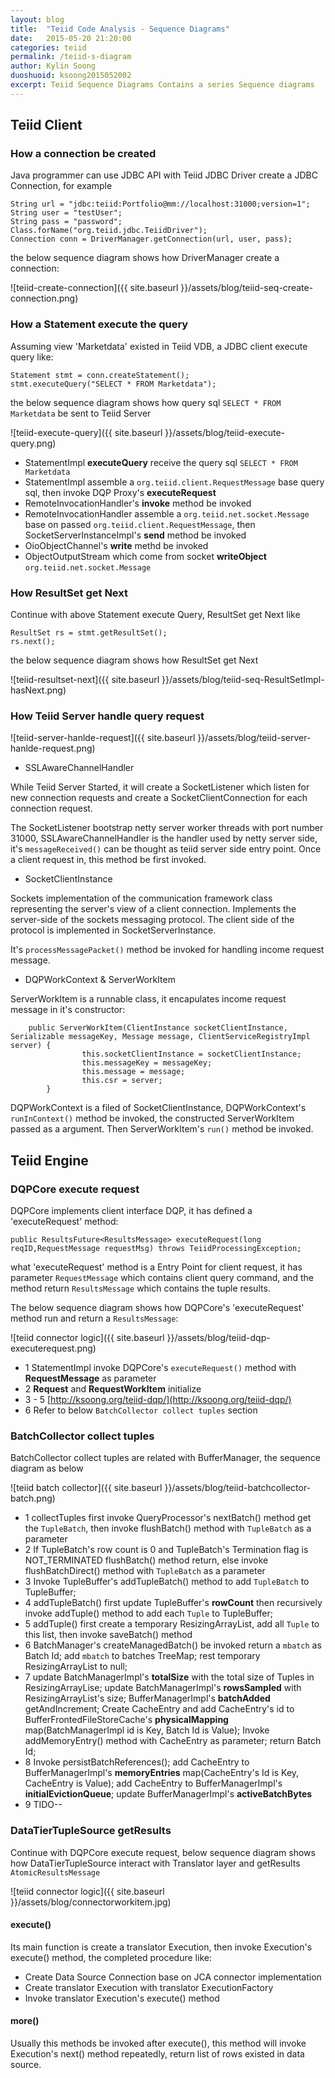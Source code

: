 ```yaml
---
layout: blog
title:  "Teiid Code Analysis - Sequence Diagrams"
date:   2015-05-20 21:20:00
categories: teiid
permalink: /teiid-s-diagram
author: Kylin Soong
duoshuoid: ksoong2015052002
excerpt: Teiid Sequence Diagrams Contains a series Sequence diagrams
---
```


## Teiid Client

### How a connection be created

Java programmer can use JDBC API with Teiid JDBC Driver create a JDBC Connection, for example

~~~
String url = "jdbc:teiid:Portfolio@mm://localhost:31000;version=1";
String user = "testUser";
String pass = "password";
Class.forName("org.teiid.jdbc.TeiidDriver");
Connection conn = DriverManager.getConnection(url, user, pass);
~~~

the below sequence diagram shows how DriverManager create a connection:

![teiid-create-connection]({{ site.baseurl }}/assets/blog/teiid-seq-create-connection.png)

### How a Statement execute the query

Assuming view 'Marketdata' existed in Teiid VDB, a JDBC client execute query like:

~~~
Statement stmt = conn.createStatement();
stmt.executeQuery("SELECT * FROM Marketdata");
~~~

the below sequence diagram shows how query sql `SELECT * FROM Marketdata` be sent to Teiid Server

![teiid-execute-query]({{ site.baseurl }}/assets/blog/teiid-execute-query.png)

* StatementImpl **executeQuery** receive the query sql `SELECT * FROM Marketdata`
* StatementImpl assemble a `org.teiid.client.RequestMessage` base query sql, then invoke DQP Proxy's **executeRequest**
* RemoteInvocationHandler's **invoke** method be invoked
* RemoteInvocationHandler assemble a `org.teiid.net.socket.Message` base on passed `org.teiid.client.RequestMessage`, then SocketServerInstanceImpl's **send** method be invoked
* OioObjectChannel's **write** methd be invoked
* ObjectOutputStream which come from socket **writeObject** `org.teiid.net.socket.Message`

### How ResultSet get Next

Continue with above Statement execute Query, ResultSet get Next like

~~~
ResultSet rs = stmt.getResultSet();
rs.next();
~~~

the below sequence diagram shows how ResultSet get Next

![teiid-resultset-next]({{ site.baseurl }}/assets/blog/teiid-seq-ResultSetImpl-hasNext.png)

### How Teiid Server handle query request

![teiid-server-hanlde-request]({{ site.baseurl }}/assets/blog/teiid-server-hanlde-request.png)

* SSLAwareChannelHandler

While Teiid Server Started, it will create a SocketListener which listen for new connection requests and create a SocketClientConnection for each connection request.

The SocketListener bootstrap netty server worker threads with port number 31000, SSLAwareChannelHandler is the handler used by netty server side, it's `messageReceived()` can be thought as teiid server side entry point. Once a client request in, this method be first invoked. 

* SocketClientInstance

Sockets implementation of the communication framework class representing the server's view of a client connection. Implements the server-side of the sockets messaging protocol. The client side of the protocol is implemented in SocketServerInstance.

It's `processMessagePacket()` method be invoked for handling income request message.

* DQPWorkContext & ServerWorkItem

ServerWorkItem is a runnable class, it encapulates income request message in it's constructor:

~~~
    public ServerWorkItem(ClientInstance socketClientInstance, Serializable messageKey, Message message, ClientServiceRegistryImpl server) {
                this.socketClientInstance = socketClientInstance;
                this.messageKey = messageKey;
                this.message = message;
                this.csr = server;
        }
~~~

DQPWorkContext is a filed of SocketClientInstance, DQPWorkContext's `runInContext()` method be invoked, the constructed ServerWorkItem passed as a argument. Then ServerWorkItem's `run()` method be invoked.

## Teiid Engine

### DQPCore execute request

DQPCore implements client interface DQP, it has defined a 'executeRequest' method:

~~~
public ResultsFuture<ResultsMessage> executeRequest(long reqID,RequestMessage requestMsg) throws TeiidProcessingException;
~~~

what 'executeRequest' method is a Entry Point for client request, it has parameter `RequestMessage` which contains client query command, and the method return `ResultsMessage` which contains the tuple results. 

The below sequence diagram shows how DQPCore's 'executeRequest' method run and return a `ResultsMessage`:

![teiid connector logic]({{ site.baseurl }}/assets/blog/teiid-dqp-executerequest.png)

* 1 StatementImpl invoke DQPCore's `executeRequest()` method with **RequestMessage** as parameter
* 2 **Request** and **RequestWorkItem** initialize
* 3 - 5 [http://ksoong.org/teiid-dqp/](http://ksoong.org/teiid-dqp/)
* 6 Refer to below `BatchCollector collect tuples` section

### BatchCollector collect tuples

BatchCollector collect tuples are related with BufferManager, the sequence diagram as below

![teiid batch collector]({{ site.baseurl }}/assets/blog/teiid-batchcollector-batch.png)

* 1 collectTuples first invoke QueryProcessor's nextBatch() method get the `TupleBatch`, then invoke flushBatch() method with `TupleBatch` as a parameter
* 2 If TupleBatch's row count is 0 and TupleBatch's Termination flag is NOT_TERMINATED flushBatch() method return, else invoke flushBatchDirect() method with `TupleBatch` as a parameter
* 3 Invoke TupleBuffer's addTupleBatch() method to add `TupleBatch` to TupleBuffer;
* 4 addTupleBatch() first update TupleBuffer's **rowCount** then recursively invoke addTuple() method to add each `Tuple` to TupleBuffer;
* 5 addTuple() first create a temporary ResizingArrayList, add all `Tuple` to this list, then invoke saveBatch() method
* 6 BatchManager's createManagedBatch() be invoked return a `mbatch` as Batch Id; add `mbatch` to batches TreeMap; rest temporary ResizingArrayList to null;
* 7 update BatchManagerImpl's **totalSize** with the total size of Tuples in ResizingArrayLise; update BatchManagerImpl's **rowsSampled** with ResizingArrayList's size; BufferManagerImpl's **batchAdded** getAndIncrement; Create CacheEntry and add CacheEntry's id to BufferFrontedFileStoreCache's **physicalMapping** map(BatchManagerImpl id is Key, Batch Id is Value); Invoke addMemoryEntry() method with CacheEntry as parameter; return Batch Id;
* 8 Invoke persistBatchReferences(); add CacheEntry to BufferManagerImpl's **memoryEntries** map(CacheEntry's Id is Key, CacheEntry is Value); add CacheEntry to BufferManagerImpl's **initialEvictionQueue**; update BufferManagerImpl's **activeBatchBytes**
* 9 TIDO--

### DataTierTupleSource getResults

Continue with DQPCore execute request, below sequence diagram shows how DataTierTupleSource interact with Translator layer and getResults `AtomicResultsMessage`

![teiid connector logic]({{ site.baseurl }}/assets/blog/connectorworkitem.jpg)

#### execute()

Its main function is create a translator Execution, then invoke Execution's execute() method, the completed procedure like:

* Create Data Source Connection base on JCA connector implementation
* Create translator Execution with translator ExecutionFactory
* Invoke translator Execution's execute() method

#### more()

Usually this methods be invoked after execute(), this method will invoke Execution's next() method repeatedly, return list of rows existed in data source.
